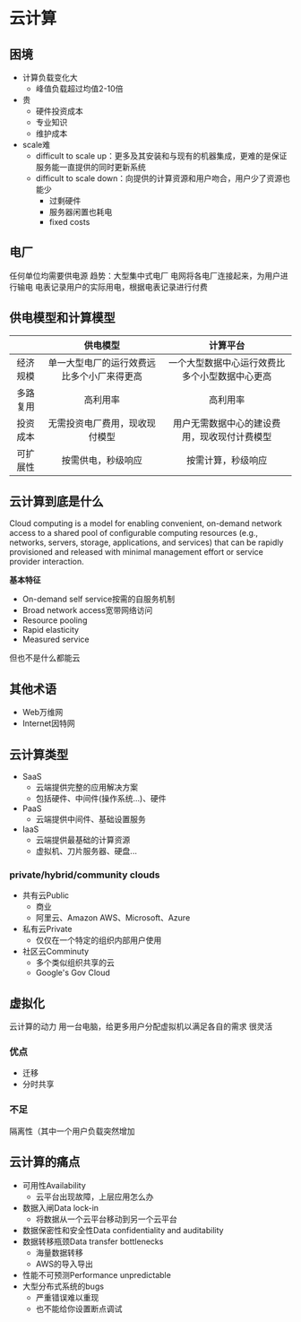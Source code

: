 # 云计算
## 困境
- 计算负载变化大
  - 峰值负载超过均值2-10倍
- 贵
  - 硬件投资成本
  - 专业知识
  - 维护成本
- scale难
  - difficult to scale up：更多及其安装和与现有的机器集成，更难的是保证服务能一直提供的同时更新系统
  - difficult to scale down：向提供的计算资源和用户吻合，用户少了资源也能少
    - 过剩硬件
    - 服务器闲置也耗电
    - fixed costs
## 电厂
任何单位均需要供电源
趋势：大型集中式电厂
电网将各电厂连接起来，为用户进行输电
电表记录用户的实际用电，根据电表记录进行付费
## 供电模型和计算模型
||供电模型|计算平台
|:--:|:--:|:--:|
|经济规模|单一大型电厂的运行效费远比多个小厂来得更高|一个大型数据中心运行效费比多个小型数据中心更高|
|多路复用|高利用率|高利用率|
|投资成本|无需投资电厂费用，现收现付模型|用户无需数据中心的建设费用，现收现付计费模型|
|可扩展性|按需供电，秒级响应|按需计算，秒级响应|

## 云计算到底是什么
Cloud computing is a model for enabling convenient, on-demand network access to a shared pool of configurable computing resources (e.g., networks, servers, storage, applications, and services) that can be rapidly provisioned and released with minimal management effort or service provider interaction.

**基本特征**
- On-demand self service按需的自服务机制
- Broad network access宽带网络访问
- Resource pooling
- Rapid elasticity
- Measured service

但也不是什么都能云

## 其他术语
- Web万维网
- Internet因特网

## 云计算类型
- SaaS
  - 云端提供完整的应用解决方案
  - 包括硬件、中间件(操作系统...)、硬件
- PaaS
  - 云端提供中间件、基础设置服务
- IaaS
  - 云端提供最基础的计算资源
  - 虚拟机、刀片服务器、硬盘...

### private/hybrid/community clouds
- 共有云Public 
  - 商业
  - 阿里云、Amazon AWS、Microsoft、Azure
- 私有云Private
  - 仅仅在一个特定的组织内部用户使用
- 社区云Comminuty
  - 多个类似组织共享的云
  - Google's Gov Cloud

## 虚拟化
云计算的动力
用一台电脑，给更多用户分配虚拟机以满足各自的需求
很灵活
### 优点
- 迁移
- 分时共享

### 不足
隔离性（其中一个用户负载突然增加

## 云计算的痛点
- 可用性Availability
  - 云平台出现故障，上层应用怎么办
- 数据入闸Data lock-in
  - 将数据从一个云平台移动到另一个云平台
- 数据保密性和安全性Data confidentiality and auditability
- 数据转移瓶颈Data transfer bottlenecks
  - 海量数据转移
  - AWS的导入导出
- 性能不可预测Performance unpredictable
- 大型分布式系统的bugs
  - 严重错误难以重现
  - 也不能给你设置断点调试